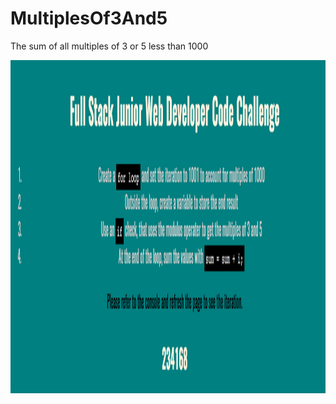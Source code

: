# MultiplesOf3And5

<p>The sum of all multiples of 3 or 5 less than 1000</p>

<p align="center"><img src="https://raw.githubusercontent.com/brmendez/MultiplesOf3And5/master/CodeChallengeScreen.png" alt="Drawing" width="545" height="533 align="middle"></p>
